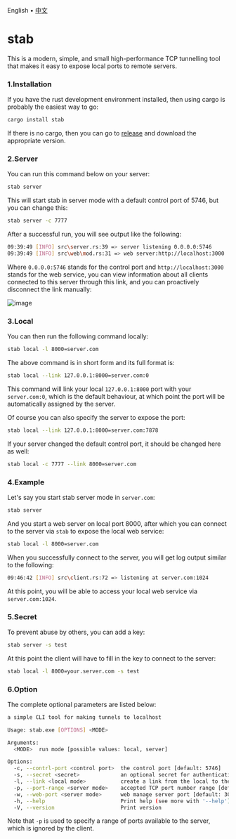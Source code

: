 <p align="left">
    <span>English</span>
    <span> • </span>
    <a href="readme_zh.md">中文</a>
</p>

# stab

This is a modern, simple, and small high-performance TCP tunnelling tool that makes it easy to expose local ports to remote servers.

### 1.Installation 

If you have the rust development environment installed, then using cargo is probably the easiest way to go:

```bash
cargo install stab
```

If there is no cargo, then you can go to [release](https://github.com/ys928/stab/releases) and download the appropriate version.

### 2.Server

You can run this command below on your server:

```bash
stab server
```

This will start stab in server mode with a default control port of 5746, but you can change this:

```bash
stab server -c 7777
```

After a successful run, you will see output like the following:

```bash
09:39:49 [INFO] src\server.rs:39 => server listening 0.0.0.0:5746
09:39:49 [INFO] src\web\mod.rs:31 => web server:http://localhost:3000
```

Where `0.0.0.0:5746` stands for the control port and `http://localhost:3000` stands for the web service, you can view information about all clients connected to this server through this link, and you can proactively disconnect the link manually:

![image](https://github.com/ys928/stab/assets/80371119/4fce5945-02c0-49bb-8c46-8b6d53af7617)

### 3.Local

You can then run the following command locally:

```bash
stab local -l 8000=server.com
```

The above command is in short form and its full format is:

```bash
stab local --link 127.0.0.1:8000=server.com:0
```

This command will link your local `127.0.0.1:8000` port with your `server.com:0`, which is the default behaviour, at which point the port will be automatically assigned by the server.

Of course you can also specify the server to expose the port:

```bash
stab local --link 127.0.0.1:8000=server.com:7878
```


If your server changed the default control port, it should be changed here as well:

```bash
stab local -c 7777 --link 8000=server.com
```

### 4.Example

Let's say you start stab server mode in `server.com`:

```bash
stab server
```

And you start a web server on local port 8000, after which you can connect to the server via `stab` to expose the local web service:

```bash
stab local -l 8000=server.com
```

When you successfully connect to the server, you will get log output similar to the following:

```bash
09:46:42 [INFO] src\client.rs:72 => listening at server.com:1024
```

At this point, you will be able to access your local web service via `server.com:1024`.

### 5.Secret

To prevent abuse by others, you can add a key:

```bash
stab server -s test
```

At this point the client will have to fill in the key to connect to the server:

```bash
stab local -l 8000=your.server.com -s test
```


### 6.Option

The complete optional parameters are listed below:

```bash
a simple CLI tool for making tunnels to localhost

Usage: stab.exe [OPTIONS] <MODE>

Arguments:
  <MODE>  run mode [possible values: local, server]

Options:
  -c, --contrl-port <control port>  the control port [default: 5746]
  -s, --secret <secret>             an optional secret for authentication
  -l, --link <local mode>           create a link from the local to the server [default: 127.0.0.1:8080=127.0.0.1:0]
  -p, --port-range <server mode>    accepted TCP port number range [default: 1024-65535]
  -w, --web-port <server mode>      web manage server port [default: 3000]
  -h, --help                        Print help (see more with '--help')
  -V, --version                     Print version
```

Note that `-p` is used to specify a range of ports available to the server, which is ignored by the client.
